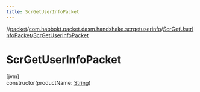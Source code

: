 ```yaml
---
title: ScrGetUserInfoPacket
---
```

//[packet](../../../index.html)/[com.habbokt.packet.dasm.handshake.scrgetuserinfo](../index.html)/[ScrGetUserInfoPacket](index.html)/[ScrGetUserInfoPacket](-scr-get-user-info-packet.html)



# ScrGetUserInfoPacket



[jvm]\
constructor(productName: [String](https://kotlinlang.org/api/latest/jvm/stdlib/kotlin/-string/index.html))




